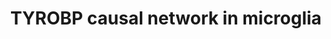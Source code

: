 ---
annotations:
- id: CL:0000129
  parent: animal cell
  type: Cell Type Ontology
  value: microglial cell
- id: DOID:10652
  parent: central nervous system disease
  type: Disease Ontology
  value: Alzheimer's disease
- id: PW:0000234
  parent: regulatory pathway
  type: Pathway Ontology
  value: innate immune response pathway
- id: PW:0000015
  parent: disease pathway
  type: Pathway Ontology
  value: Alzheimer's disease pathway
authors:
- Khanspers
- AlexanderPico
- Eweitz
citedin:
- link: PMC8751594
  title: DNA methylation of ARHGAP30 is negatively associated with ARHGAP30 expression
    in lung adenocarcinoma, which reduces tumor immunity and is detrimental to patient
    survival (2021)
- link: PMC7329820
  title: Citalopram-induced pathways regulation and tentative treatment-outcome-predicting
    biomarkers in lymphoblastoid cell lines from depression patients (2020)
- link: PMC6914690
  title: A Cross-Species Systems Genetics Analysis Links APBB1IP as a Candidate for
    Schizophrenia and Prepulse Inhibition (2019)
- link: PMC9574221
  title: Identification of potential drug targets for vascular dementia and carotid
    plaques by analyzing underlying molecular signatures shared by them (2022)
description: The direct and indirect causal inputs upstream and downstream of Tyrobp
  in microglial cells.   Proteins on this pathway have targeted assays available via
  the [https://assays.cancer.gov/available_assays?wp_id=WP3945 CPTAC Assay Portal]
last-edited: 2021-05-09
ndex: bd499de5-8b68-11eb-9e72-0ac135e8bacf
organisms:
- Homo sapiens
redirect_from:
- /index.php/Pathway:WP3945
- /instance/WP3945
- /instance/WP3945_r116679
revision: r116679
schema-jsonld:
- '@context': https://schema.org/
  '@id': https://wikipathways.github.io/pathways/WP3945.html
  '@type': Dataset
  creator:
    '@type': Organization
    name: WikiPathways
  description: The direct and indirect causal inputs upstream and downstream of Tyrobp
    in microglial cells.   Proteins on this pathway have targeted assays available
    via the [https://assays.cancer.gov/available_assays?wp_id=WP3945 CPTAC Assay Portal]
  keywords:
  - ABCC4
  - ADAP2
  - APBB1IP
  - BIN2
  - C1QC
  - C3
  - CAPG
  - CD37
  - CD4
  - CD84
  - CREB3L2
  - CXCL16
  - CYTL1
  - DPYD
  - ELF4
  - FKBP15
  - GAL3ST4
  - GAPT
  - GIMAP2
  - GPX1
  - HCLS1
  - HLX
  - IGSF6
  - IL10RA
  - IL13RA1
  - IL18
  - ITGAM
  - ITGAX
  - ITGB2
  - KCNE3
  - LGALS9C
  - LHFPL2
  - LOXL3
  - LYL1
  - MAF
  - NCF2
  - NCKAP1L
  - NPC2
  - NRROS
  - PLEK
  - PPP1R18
  - PYCARD
  - RBM47
  - RGS1
  - RNASE6
  - RPS6KA1
  - RUNX3
  - SAMSN1
  - SFT2D2
  - SH2B3
  - SLC1A5
  - SLC7A7
  - SPP1
  - STAT5A
  - TCIRG1
  - TGFBR1
  - TMEM106A
  - TNFRSF1B
  - TYROBP
  - ZFP36L2
  license: CC0
  name: TYROBP causal network in microglia
seo: CreativeWork
title: TYROBP causal network in microglia
wpid: WP3945
---